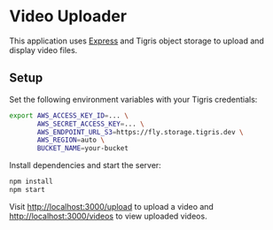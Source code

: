 # Video Uploader

This application uses [Express](https://expressjs.com/) and Tigris object storage to upload and display video files.

## Setup

Set the following environment variables with your Tigris credentials:

```bash
export AWS_ACCESS_KEY_ID=... \
       AWS_SECRET_ACCESS_KEY=... \
       AWS_ENDPOINT_URL_S3=https://fly.storage.tigris.dev \
       AWS_REGION=auto \
       BUCKET_NAME=your-bucket
```

Install dependencies and start the server:

```bash
npm install
npm start
```

Visit <http://localhost:3000/upload> to upload a video and <http://localhost:3000/videos> to view uploaded videos.
